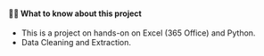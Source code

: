 #### 🧞‍♂️ What to know about this project
- This is a project on hands-on on Excel (365 Office) and Python.
- Data Cleaning and Extraction.


